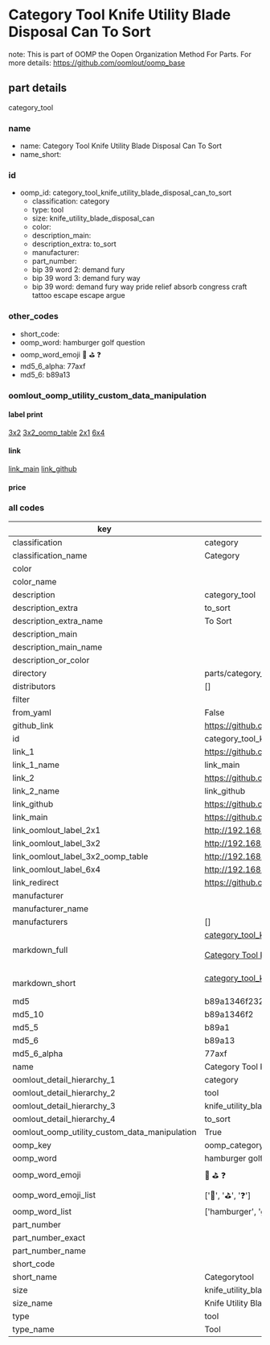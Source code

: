# Category Tool Knife Utility Blade Disposal Can To Sort  

note: This is part of OOMP the Oopen Organization Method For Parts. For more details: https://github.com/oomlout/oomp_base

##  part details
  



category_tool



### name
* name: Category Tool Knife Utility Blade Disposal Can To Sort
* name_short: 
### id
* oomp_id: category_tool_knife_utility_blade_disposal_can_to_sort
  * classification: category
  * type: tool
  * size: knife_utility_blade_disposal_can
  * color: 
  * description_main: 
  * description_extra: to_sort
  * manufacturer: 
  * part_number: 
  * bip 39 word 2: demand fury
  * bip 39 word 3: demand fury way
  * bip 39 word: demand fury way pride relief absorb congress craft tattoo escape escape argue

### other_codes
* short_code: 
* oomp_word: hamburger golf question
* oomp_word_emoji :hamburger: :golf: :question:
* md5_6_alpha: 77axf
* md5_6: b89a13






### oomlout_oomp_utility_custom_data_manipulation
#### label print
[3x2](http://192.168.1.245:1112/?label=oomp%2077axf)
[3x2_oomp_table](http://192.168.1.108:1112/?label=oomp%2077axf)
[2x1](http://192.168.1.242:1112/?label=oomp%2077axf)
[6x4](http://192.168.1.55:1112/?label=oomp%2077axf)    

#### link

[link_main](https://github.com/oomlout/oomlout_oomp_version_1_messy/tree/main/parts/category_tool_knife_utility_blade_disposal_can_to_sort) [link_github](https://github.com/oomlout/oomlout_oomp_version_1_messy/tree/main/parts/category_tool_knife_utility_blade_disposal_can_to_sort)                             

#### price







### all codes 
| key | value |  
| --- | --- |  
| classification | category |  
| classification_name | Category |  
| color |  |  
| color_name |  |  
| description | category_tool |  
| description_extra | to_sort |  
| description_extra_name | To Sort |  
| description_main |  |  
| description_main_name |  |  
| description_or_color |   |  
| directory | parts/category_tool_knife_utility_blade_disposal_can_to_sort |  
| distributors | [] |  
| filter |  |  
| from_yaml | False |  
| github_link | https://github.com/oomlout/oomlout_oomp_part_src/tree/main/parts/category_tool_knife_utility_blade_disposal_can_to_sort |  
| id | category_tool_knife_utility_blade_disposal_can_to_sort |  
| link_1 | https://github.com/oomlout/oomlout_oomp_version_1_messy/tree/main/parts/category_tool_knife_utility_blade_disposal_can_to_sort |  
| link_1_name | link_main |  
| link_2 | https://github.com/oomlout/oomlout_oomp_version_1_messy/tree/main/parts/category_tool_knife_utility_blade_disposal_can_to_sort |  
| link_2_name | link_github |  
| link_github | https://github.com/oomlout/oomlout_oomp_version_1_messy/tree/main/parts/category_tool_knife_utility_blade_disposal_can_to_sort |  
| link_main | https://github.com/oomlout/oomlout_oomp_version_1_messy/tree/main/parts/category_tool_knife_utility_blade_disposal_can_to_sort |  
| link_oomlout_label_2x1 | http://192.168.1.242:1112/?label=oomp%2077axf |  
| link_oomlout_label_3x2 | http://192.168.1.245:1112/?label=oomp%2077axf |  
| link_oomlout_label_3x2_oomp_table | http://192.168.1.108:1112/?label=oomp%2077axf |  
| link_oomlout_label_6x4 | http://192.168.1.55:1112/?label=oomp%2077axf |  
| link_redirect | https://github.com/oomlout/oomlout_oomp_version_1_messy/tree/main/parts/category_tool_knife_utility_blade_disposal_can_to_sort |  
| manufacturer |  |  
| manufacturer_name |  |  
| manufacturers | [] |  
| markdown_full | [category_tool_knife_utility_blade_disposal_can_to_sort](none)<br>[](none)<br>[Category Tool Knife Utility Blade Disposal Can To Sort](none)<br><br> |  
| markdown_short | [category_tool_knife_utility_blade_disposal_can_to_sort](none)<br><br> |  
| md5 | b89a1346f23205e0035aaaa9f01799d1 |  
| md5_10 | b89a1346f2 |  
| md5_5 | b89a1 |  
| md5_6 | b89a13 |  
| md5_6_alpha | 77axf |  
| name | Category Tool Knife Utility Blade Disposal Can To Sort |  
| oomlout_detail_hierarchy_1 | category |  
| oomlout_detail_hierarchy_2 | tool |  
| oomlout_detail_hierarchy_3 | knife_utility_blade_disposal_can |  
| oomlout_detail_hierarchy_4 | to_sort |  
| oomlout_oomp_utility_custom_data_manipulation | True |  
| oomp_key | oomp_category_tool_knife_utility_blade_disposal_can_to_sort |  
| oomp_word | hamburger golf question |  
| oomp_word_emoji | :hamburger: :golf: :question: |  
| oomp_word_emoji_list | [':hamburger:', ':golf:', ':question:'] |  
| oomp_word_list | ['hamburger', 'golf', 'question'] |  
| part_number |  |  
| part_number_exact |  |  
| part_number_name |  |  
| short_code |  |  
| short_name | Categorytool |  
| size | knife_utility_blade_disposal_can |  
| size_name | Knife Utility Blade Disposal Can |  
| type | tool |  
| type_name | Tool |  

